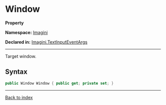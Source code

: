 # Window

**Property**

**Namespace:** [Imagini](Imagini.md)

**Declared in:** [Imagini.TextInputEventArgs](Imagini.TextInputEventArgs.md)

------



Target window.


## Syntax

```csharp
public Window Window { public get; private set; }
```

------

[Back to index](index.md)
